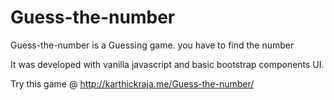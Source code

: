 # Guess-the-number
Guess-the-number is a Guessing game. you have to find the number

It was developed with vanilla javascript and basic bootstrap components UI.

Try this game @  http://karthickraja.me/Guess-the-number/
